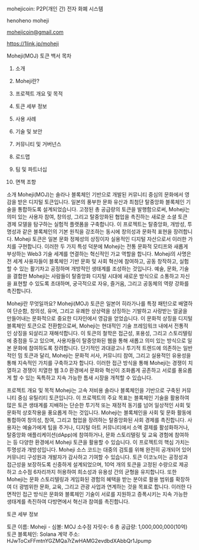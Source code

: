 mohejicoin: P2P(개인 간) 전자 화폐 시스템

henoheno moheji

mohejicoin@gmail.com

https://1link.jp/moheji

Moheji(MOJ) 토큰 백서 목차

1. 소개

2. Moheji란?

3. 프로젝트 개요 및 목적

4. 토큰 세부 정보

5. 사용 사례

6. 기술 및 보안

7. 커뮤니티 및 거버넌스

8. 로드맵

9. 팀 및 파트너십

10. 면책 조항

소개 Moheji(MOJ)는 솔라나 블록체인 기반으로 개발된 커뮤니티 중심의 문화에서 영감을 받은 디지털 토큰입니다. 일본의 풍부한 문화 유산과 최첨단 탈중앙화 블록체인 기술을 통합하도록 설계되었습니다. 고정된 총 공급량의 토큰을 발행함으로써, Moheji는 의미 있는 사용자 참여, 창의성, 그리고 탈중앙화된 협업을 촉진하는 새로운 소셜 토큰 경제 모델을 탐구하는 실험적 플랫폼을 구축합니다. 이 프로젝트는 탈중앙화, 개방성, 투명성과 같은 블록체인의 기본 원칙을 강조하는 동시에 창의성과 문화적 표현을 장려합니다. Moheji 토큰은 일본 문화 정체성의 상징이자 실용적인 디지털 자산으로서 이러한 가치를 구현합니다. 이러한 두 가지 특성 덕분에 Moheji는 전통 문화적 모티프와 새롭게 부상하는 Web3 기술 세계를 연결하는 혁신적인 가교 역할을 합니다. Moheji의 사명은 전 세계 사용자들이 블록체인 기반 문화 및 사회 혁신에 참여하고, 공동 창작하고, 실험할 수 있는 활기차고 공정하며 개방적인 생태계를 조성하는 것입니다. 예술, 문화, 기술을 결합한 Moheji는 사람들이 탈중앙화 디지털 시대에 새로운 방식으로 소통하고 자신을 표현할 수 있도록 초대하며, 궁극적으로 자유, 즐거움, 그리고 공동체의 역량 강화를 촉진합니다.

Moheji란 무엇일까요? Moheji(MOJ) 토큰은 일본어 히라가나를 특정 패턴으로 배열하여 단순함, 창의성, 유머, 그리고 유쾌한 상상력을 상징하는 기발하고 사랑받는 얼굴을 만들어내는 문화적으로 중요한 디자인에서 영감을 얻었습니다. 이 문화적 상징을 디지털 블록체인 토큰으로 전환함으로써, Moheji는 현대적인 기술 프레임워크 내에서 전통적인 상징을 되살리고 재해석합니다. 이 토큰의 철학은 접근성, 포용성, 그리고 스토리텔링에 중점을 두고 있으며, 사용자들이 탈중앙화된 웹을 통해 새롭고 의미 있는 방식으로 일본 문화에 참여하도록 장려합니다. 단기적인 과대광고나 투기적 트렌드에 의존하는 일반적인 밈 토큰과 달리, Moheji는 문화적 서사, 커뮤니티 참여, 그리고 실용적인 유용성을 통해 지속적인 가치를 구축하고자 합니다. 이러한 접근 방식을 통해 Moheji는 경쟁이 치열하고 경쟁이 치열한 웹 3.0 환경에서 문화와 혁신이 조화롭게 공존하고 서로를 풍요롭게 할 수 있는 독특하고 지속 가능한 틈새 시장을 개척할 수 있습니다.

프로젝트 개요 및 목적 Moheji는 고속 저비용 솔라나 블록체인을 기반으로 구축된 커뮤니티 중심 유틸리티 토큰입니다. 이 프로젝트의 주요 목표는 블록체인 기술을 활용하여 많은 토큰 생태계를 지배하는 단순한 투기적 또는 재정적 동기를 넘어 일상적인 사회 및 문화적 상호작용을 풍요롭게 하는 것입니다. Moheji는 블록체인을 사회 및 문화 활동에 통합하여 창의성, 참여, 그리고 협업을 장려하는 탈중앙화된 사회 경제를 촉진합니다. 사용자는 예술가에게 팁을 주거나, 디지털 아트 커뮤니티에서 소액 결제를 활성화하거나, 탈중앙화 애플리케이션(dApp)에 참여하거나, 문화 스토리텔링 및 교육 경험에 참여하는 등 다양한 환경에서 Moheji 토큰을 활용할 수 있습니다. 이 프로젝트의 핵심 가치는 투명성과 개방성입니다. Moheji 소스 코드는 대중의 검토를 위해 완전히 공개되어 있어 커뮤니티 구성원과 개발자가 감사하고 기여할 수 있습니다. 토큰 이코노미는 공정성과 접근성을 보장하도록 신중하게 설계되었으며, 10억 개의 토큰을 고정된 수량으로 제공하고 소수점 6자리까지 허용하여 희소성과 유용성 간의 균형을 유지합니다. 또한 Moheji는 문화 스토리텔링과 게임화된 경험의 혜택을 받는 분야로 활용 범위를 확장하여 더 광범위한 문화, 교육, 그리고 관광 사업과 연계하는 것을 목표로 합니다. 이러한 다면적인 접근 방식은 문화와 블록체인 기술이 서로를 지원하고 증폭시키는 지속 가능한 생태계를 촉진하여 다방면에서 혁신과 참여를 촉진합니다.

토큰 세부 정보

토큰 이름: Moheji - 심볼: MOJ
소수점 자릿수: 6
총 공급량: 1,000,000,000(10억) 토큰
블록체인: Solana
계약 주소: HJwToCxFFmtnYGZMQa7rZwHAMG2evdbdXAbbQr1Jpump
